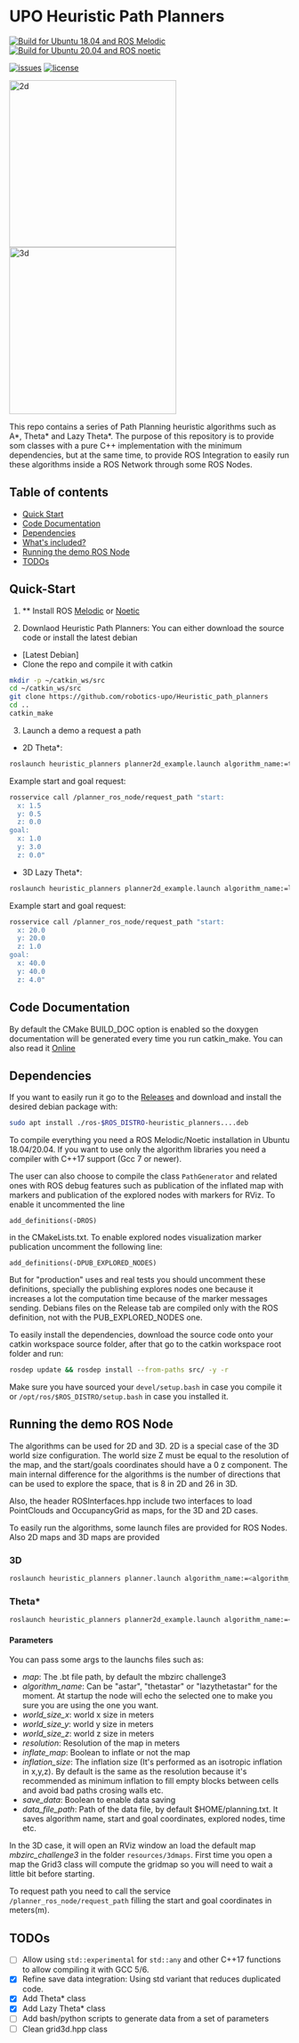 # UPO Heuristic Path Planners


[![Build for Ubuntu 18.04 and ROS Melodic](https://github.com/RafaelRey/3D_heuristic_path_planners/actions/workflows/build_melodic.yml/badge.svg)](https://github.com/RafaelRey/3D_heuristic_path_planners/actions/workflows/build_melodic.yml)
[![Build for Ubuntu 20.04 and ROS noetic](https://github.com/RafaelRey/3D_heuristic_path_planners/actions/workflows/build_noetic.yml/badge.svg)](https://github.com/RafaelRey/3D_heuristic_path_planners/actions/workflows/build_noetic.yml)

[![issues](https://img.shields.io/github/issues/robotics-upo/3D_heuristic_path_planners?style=plastic)](https://img.shields.io/github/issues/robotics-upo/3D_heuristic_path_planners?style=plastic)
[![license](https://img.shields.io/github/license/robotics-upo/Heuristic_path_planners)](https://img.shields.io/github/license/robotics-upo/Heuristic_path_planners)

<img src="https://raw.githubusercontent.com/robotics-upo/Heuristic_path_planners/master/resources/images/2dexample.png" alt="2d" width="300"/>
<img src="https://raw.githubusercontent.com/robotics-upo/Heuristic_path_planners/master/resources/images/3dexample.png" alt="3d" width="300"/>


This repo contains a series of Path Planning heuristic algorithms such as A*, Theta* and Lazy Theta*. The purpose of this repository is to provide som classes with a pure C++ implementation with the minimum dependencies, but at the same time, to provide ROS Integration to easily run these algorithms inside a ROS Network through some ROS Nodes.

## Table of contents
- [Quick Start](quick-start)
- [Code Documentation](#code-documentation)
- [Dependencies](#dependencies)
- [What's included?](#whats-included)
- [Running the demo ROS Node](#running-the-demo-ros-node)
- [TODOs](#categories)

## Quick-Start

1. ** Install ROS [Melodic](http://wiki.ros.org/melodic/Installation/Ubuntu) or [Noetic](http://wiki.ros.org/noetic/Installation/Ubuntu) 

2. Downlaod Heuristic Path Planners: You can either download the source code or install the latest debian

- [Latest Debian]
- Clone the repo and compile it with catkin
```bash
mkdir -p ~/catkin_ws/src
cd ~/catkin_ws/src
git clone https://github.com/robotics-upo/Heuristic_path_planners
cd ..
catkin_make
```

3. Launch a demo a request a path


- 2D Theta*:
```bash
roslaunch heuristic_planners planner2d_example.launch algorithm_name:=thetastar
```
Example start and goal request: 
```bash
rosservice call /planner_ros_node/request_path "start:
  x: 1.5
  y: 0.5
  z: 0.0
goal:
  x: 1.0
  y: 3.0
  z: 0.0" 
```
- 3D Lazy Theta*:
```bash
roslaunch heuristic_planners planner2d_example.launch algorithm_name:=lazythetastar
```

Example start and goal request: 
```bash
rosservice call /planner_ros_node/request_path "start:
  x: 20.0
  y: 20.0
  z: 1.0
goal:
  x: 40.0
  y: 40.0
  z: 4.0" 
```
## Code Documentation

By default the CMake BUILD_DOC option is enabled so the doxygen documentation will be generated every time you run catkin_make. You can also read it [Online](https://codedocs.xyz/robotics-upo/3D_heuristic_path_planners)
## Dependencies

If you want to easily run it go to the [Releases](https://github.com/RafaelRey/3D_heuristic_path_planners/releases) and download and install the desired debian package with:

```bash
sudo apt install ./ros-$ROS_DISTRO-heuristic_planners....deb
```

To compile everything you need a ROS Melodic/Noetic installation in Ubuntu 18.04/20.04. If you want to use only the algorithm libraries you need a compiler with C++17 support (Gcc 7 or newer). 

The user can also choose to compile the class ```PathGenerator``` and related ones with ROS debug features such as publication of the inflated map with markers and publication of the explored nodes with markers for RViz. To enable it uncommented the line

```
add_definitions(-DROS)
```

in the CMakeLists.txt. To enable explored nodes visualization marker publication uncomment the following line:

```
add_definitions(-DPUB_EXPLORED_NODES)
```
But for "production" uses and real tests you should uncomment these definitions, specially the publishing explores nodes one because it increases a lot the computation time because of the marker messages sending. Debians files on the Release tab are compiled only with the ROS definition, not with the PUB_EXPLORED_NODES one.

To easily install the dependencies, download the source code onto your catkin workspace source folder, after that go to the catkin workspace root folder and run:

```bash
rosdep update && rosdep install --from-paths src/ -y -r
```

Make sure you have sourced your ```devel/setup.bash``` in case you compile it or ```/opt/ros/$ROS_DISTRO/setup.bash``` in case you installed it.

## Running the demo ROS Node 

The algorithms can be used for 2D and 3D. 2D is a special case of the 3D world size configuration. The world size Z must be equal to the resolution of the map, and the start/goals coordinates should have a 0 z component. The main internal difference for the algorithms is the number of directions that can be used to explore the space, that is 8 in 2D and 26 in 3D.

Also, the header ROSInterfaces.hpp include two interfaces to load PointClouds and OccupancyGrid as maps, for the 3D and 2D cases.

To easily run the algorithms, some launch files are provided for ROS Nodes. Also 2D maps and 3D maps are provided 

### 3D 

```bash
roslaunch heuristic_planners planner.launch algorithm_name:=<algorithm_name>
```

### Theta*

```bash
roslaunch heuristic_planners planner2d_example.launch algorithm_name:=<algorithm_name>
```

#### Parameters

You can pass some args to the launchs files such as:

- *map*: The .bt file path, by default the mbzirc challenge3
- *algorithm_name*: Can be "astar", "thetastar" or "lazythetastar" for the moment. At startup the node will echo the selected one to make you sure you are using the one you want. 
- *world_size_x*: world x size in meters 
- *world_size_y*: world y size in meters 
- *world_size_z*: world z size in meters
- *resolution*: Resolution of the map in meters 
- *inflate_map*: Boolean to inflate or not the map 
- *inflation_size*: The inflation size (It's performed as an isotropic inflation in x,y,z). By default is the same as the resolution because it's recommended as minimum inflation to fill empty blocks between cells and avoid bad paths crosing walls etc.
- *save_data*: Boolean to enable data saving
- *data_file_path*: Path of the data file, by default $HOME/planning.txt. It saves algorithm name, start and goal coordinates, explored nodes, time etc.


In the 3D case, it will open an RViz window an load the default map *mbzirc_challenge3* in the folder ```resources/3dmaps```. First time you open a map the Grid3 class will compute the gridmap so you will need to wait a little bit before starting.

To request path you need to call the service ```/planner_ros_node/request_path``` filling the start and goal coordinates in meters(m). 


## TODOs

- [ ] Allow using ```std::experimental``` for ```std::any``` and other C++17 functions to allow compiling it with GCC 5/6. 
- [x] Refine save data integration: Using std variant that reduces duplicated code.
- [x] Add Theta* class
- [x] Add Lazy Theta* class
- [ ] Add bash/python scripts to generate data from a set of parameters
- [ ] Clean grid3d.hpp class